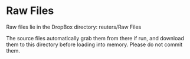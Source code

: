 # Raw Files
Raw files lie in the DropBox directory: reuters/Raw Files

The source files automatically grab them from there if run, and download them to this directory before loading into memory. Please do not commit them.